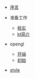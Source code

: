 - [序言](README.md)
- 准备工作
  - [核实](begin/check.md)
  - [kt简介](begin/kt.md)
- opengl
  - [开端](opengl/preparation.md)
  - [初始](opengl/init.md)

- [style](style.md)